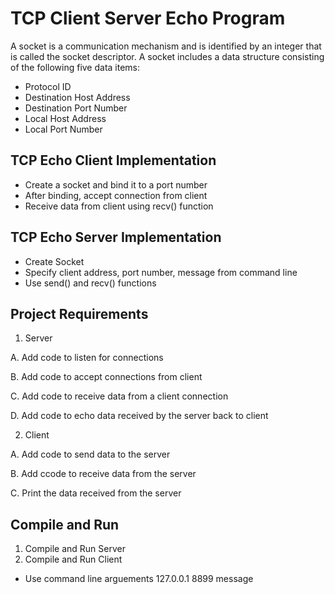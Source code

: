 TCP Client Server Echo Program
=========================================================================================================================
A socket is a communication mechanism and is identified by an integer that is called the socket descriptor. A socket includes a data structure consisting of the following five data items: 

* Protocol ID
* Destination Host Address
* Destination Port Number
* Local Host Address
* Local Port Number

TCP Echo Client Implementation
-------------------------------------------------------------------------------------------------------------------------
* Create a socket and bind it to a port number
* After binding, accept connection from client
* Receive data from client using recv() function

TCP Echo Server Implementation
-------------------------------------------------------------------------------------------------------------------------
* Create Socket
* Specify client address, port number, message from command line
* Use send() and recv() functions

Project Requirements
-------------------------------------------------------------------------------------------------------------------------
1. Server
  
  A. Add code to listen for connections
  
  B. Add code to accept connections from client
  
  C. Add code to receive data from a client connection
  
  D. Add code to echo data received by the server back to client
  
2. Client 

  A. Add code to send data to the server
  
  B. Add ccode to receive data from the server
  
  C. Print the data received from the server
  
Compile and Run
-------------------------------------------------------------------------------------------------------------------------
1. Compile and Run Server
2. Compile and Run Client 
  - Use command line arguements 127.0.0.1 8899 message
